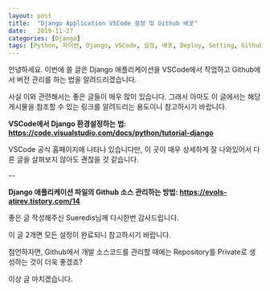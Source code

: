 ```yaml
---
layout: post
title:  "Django Application VSCode 설정 및 Github 배포"
date:   2019-11-27
categories: [Django]
tags: [Python, 파이썬, Django, VSCode, 설정, 배포, Deploy, Setting, Github, 깃헙, Visual, Studio, Code]
---
```


안녕하세요. 이번에 쓸 글은 Django 애플리케이션을 VSCode에서 작업하고 Github에서 버전 관리를 하는 법을 알려드리겠습니다.

사실 이와 관련해서는 좋은 글들이 매우 많이 있습니다. 그래서 아마도 이 글에서는 해당 게시물을 참조할 수 있는 링크를 알려드리는 용도이니 참고하시기 바랍니다.

**VSCode에서 Django 환경설정하는 법: <https://code.visualstudio.com/docs/python/tutorial-django>**

VSCode 공식 홈페이지에 나타나 있습니다만, 이 곳이 매우 상세하게 잘 나와있어서 다른 글을 살펴보지 않아도 괜찮을 것 같습니다.  

--


**Django 애플리케이션 파일의 Github 소스 관리하는 방법: <https://evols-atirev.tistory.com/14>**

좋은 글 작성해주신 Sueredis님께 다시한번 감사드립니다.

이 글 2개면 모든 설정이 완료되니 참고하시기 바랍니다.

첨언하자면, Github에서 개발 소스코드를 관리할 때에는 Repository를 Private로 생성하는 것이 더욱 좋겠죠?

이상 글 마치겠습니다.